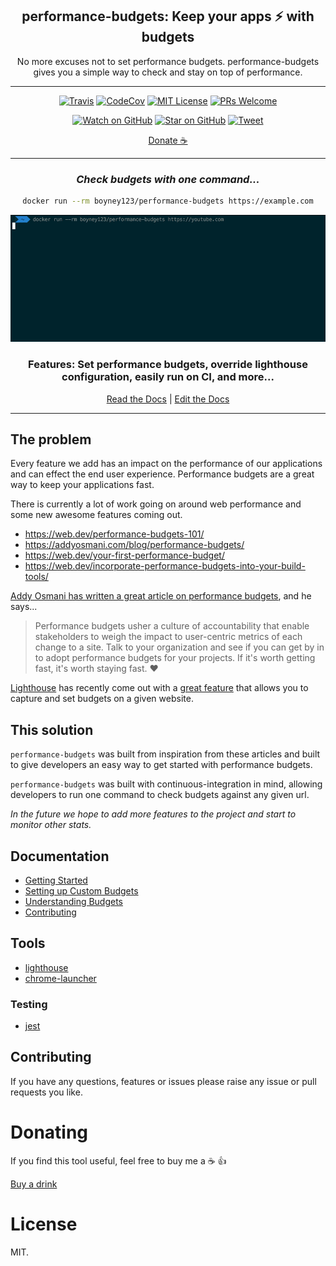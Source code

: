 <div align="center">

<h2>performance-budgets: Keep your apps ⚡ with budgets</h1>

<p>No more excuses not to set performance budgets. performance-budgets gives you a simple way to check and stay on top of performance.</p>

  <hr />

[![Travis](https://img.shields.io/travis/boyney123/performance-budgets/master.svg)](https://travis-ci.org/boyney123/performance-budgets)
[![CodeCov](https://codecov.io/gh/boyney123/performance-budgets/branch/master/graph/badge.svg?token=AoXW3EFgMP)](https://codecov.io/gh/boyney123/performance-budgets)
[![MIT License][license-badge]][license]
[![PRs Welcome][prs-badge]][prs]

[![Watch on GitHub][github-watch-badge]][github-watch]
[![Star on GitHub][github-star-badge]][github-star]
[![Tweet][twitter-badge]][twitter]

[Donate ☕](https://www.paypal.me/boyney123/5)

<hr/>

### _Check budgets with one command..._

```sh
docker run --rm boyney123/performance-budgets https://example.com
```

<img alt="header" src="./example.gif" />

  <h3>Features: Set performance budgets, override lighthouse configuration, easily run on CI, and more... </h3>
  
  [Read the Docs](https://performance-budgets.netlify.com/) | [Edit the Docs](https://github.com/boyney123/performance-budgets)

</div>

<hr/>

## The problem

Every feature we add has an impact on the performance of our applications and can effect the end user experience. Performance budgets are a great way to keep your applications fast.

There is currently a lot of work going on around web performance and some new awesome features coming out.

- https://web.dev/performance-budgets-101/
- https://addyosmani.com/blog/performance-budgets/
- https://web.dev/your-first-performance-budget/
- https://web.dev/incorporate-performance-budgets-into-your-build-tools/

[Addy Osmani has written a great article on performance budgets](https://addyosmani.com/blog/performance-budgets/), and he says...

> Performance budgets usher a culture of accountability that enable stakeholders to weigh the impact to user-centric metrics of each change to a site. Talk to your organization and see if you can get by in to adopt performance budgets for your projects. If it's worth getting fast, it's worth staying fast. ❤️

[Lighthouse](https://developers.google.com/web/tools/lighthouse/) has recently come out with a [great feature](https://developers.google.com/web/tools/lighthouse/audits/budgets) that allows you to capture and set budgets on a given website.

## This solution

`performance-budgets` was built from inspiration from these articles and built to give developers an easy way to get started with performance budgets.

`performance-budgets` was built with continuous-integration in mind, allowing developers to run one command to check budgets against any given url.

_In the future we hope to add more features to the project and start to monitor other stats._

## Documentation

- [Getting Started](https://performance-budgets.netlify.com/docs/getting-started/installation)
- [Setting up Custom Budgets](https://performance-budgets.netlify.com/docs/getting-started/config)
- [Understanding Budgets](https://performance-budgets.netlify.com/docs/getting-started/config#understanding-budgets)
- [Contributing](https://performance-budgets.netlify.com/docs/contributing/contributing)

## Tools

- [lighthouse](https://github.com/GoogleChrome/lighthouse)
- [chrome-launcher](https://github.com/GoogleChrome/chrome-launcher)

### Testing

- [jest](https://jestjs.io/)

## Contributing

If you have any questions, features or issues please raise any issue or pull requests you like.

[spectrum-badge]: https://withspectrum.github.io/badge/badge.svg
[spectrum]: https://spectrum.chat/explore-tech
[license-badge]: https://img.shields.io/github/license/boyney123/performance-budgets.svg
[license]: https://github.com/boyney123/performance-budgets/blob/master/LICENSE
[prs-badge]: https://img.shields.io/badge/PRs-welcome-brightgreen.svg?style=flat-square
[prs]: http://makeapullrequest.com
[github-watch-badge]: https://img.shields.io/github/watchers/boyney123/performance-budgets.svg?style=social
[github-watch]: https://github.com/boyney123/performance-budgets/watchers
[twitter]: https://twitter.com/intent/tweet?text=Check%20out%20performance-budgets%20by%20%40boyney123%20https%3A%2F%2Fgithub.com%2Fboyney123%2Fperformance-budgets%20%F0%9F%91%8D
[twitter-badge]: https://img.shields.io/twitter/url/https/github.com/boyney123/performance-budgets.svg?style=social
[github-star-badge]: https://img.shields.io/github/stars/boyney123/performance-budgets.svg?style=social
[github-star]: https://github.com/boyney123/performance-budgets/stargazers

# Donating

If you find this tool useful, feel free to buy me a ☕ 👍

[Buy a drink](https://www.paypal.me/boyney123/5)

# License

MIT.
